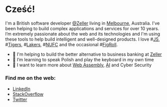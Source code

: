 # Cześć!

I'm a British software developer [@Zeller](https://www.myzeller.com/) living in [Melbourne](https://en.wikipedia.org/wiki/Melbourne), Australia. I've been helping to build complex applications and services for over 10 years. I’m extremely passionate about the web and its technologies and I'm using these tools to help build intelligent and well-designed products. I love #[JS](https://developer.mozilla.org/en-US/docs/Web/JavaScript), #[Tigers](https://www.richmondfc.com.au/), #[Lakers](https://www.nba.com/lakers/), #[NUFC](https://www.nufc.com/) and the occasional #[FigRoll](https://en.wikipedia.org/wiki/Fig_roll).

- 🔭 I'm helping to build the better alternative to business banking at [Zeller](https://www.myzeller.com)
- 🌱 I’m learning to speak Polish and play the keyboard in my own time
- 🤝 I want to learn more about [Web Assembly](https://webassembly.org/), [AI](https://en.wikipedia.org/wiki/Artificial_intelligence) and Cyber Security

### Find me on the web:

* [LinkedIn](https://www.linkedin.com/in/jonathanwarykowski/)
* [StackOverflow](https://stackoverflow.com/story/jwarykowski)
* [Twitter](https://twitter.com/jwarykowski)
